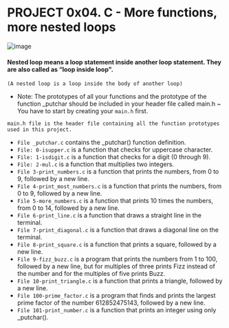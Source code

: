 # PROJECT 0x04. C - More functions, more nested loops

![image](https://user-images.githubusercontent.com/105258746/190835047-aa8ab3e3-4e8a-4302-a215-8af869289b9e.png)

#### Nested loop means a loop statement inside another loop statement. They are also called as “loop inside loop".

`(A nested loop is a loop inside the body of another loop)`

- Note: The prototypes of all your functions and the prototype of the function _putchar should be included in your header file called main.h
~ You have to start by creating your `main.h` first.
```
main.h file is the header file containing all the function prototypes used in this project.
```

- `File _putchar.c` contains the _putchar() function definition.
- `File: 0-isupper.c` is a function that checks for uppercase character.
- `File: 1-isdigit.c` is a function that checks for a digit (0 through 9).
- `File: 2-mul.c` is a function that multiplies two integers.
- `File 3-print_numbers.c` is a function that prints the numbers, from 0 to 9, followed by a new line.
- `File 4-print_most_numbers.c` is a function that prints the numbers, from 0 to 9, followed by a new line.
- `File 5-more_numbers.c` is a function that prints 10 times the numbers, from 0 to 14, followed by a new line.
- `File 6-print_line.c` is a function that draws a straight line in the terminal.
- `File 7-print_diagonal.c` is a function that draws a diagonal line on the terminal.
- `File 8-print_square.c` is a function that prints a square, followed by a new line.
- `File 9-fizz_buzz.c` is a program that prints the numbers from 1 to 100, followed by a new line, but for multiples of three prints Fizz instead of the number and for the multiples of five prints Buzz.
- `File 10-print_triangle.c` is a function that prints a triangle, followed by a new line.
- `File 100-prime_factor.c` is a program that finds and prints the largest prime factor of the number 612852475143, followed by a new line.
- `File 101-print_number.c` is a function that prints an integer using only _putchar().
